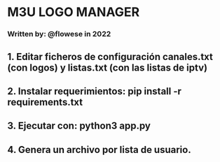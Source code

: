 # M3U LOGO MANAGER
### Written by: @flowese in 2022

## 1. Editar ficheros de configuración canales.txt (con logos) y listas.txt (con las listas de iptv)
## 2. Instalar requerimientos: pip install -r requirements.txt
## 3. Ejecutar con: python3 app.py
## 4. Genera un archivo por lista de usuario.
